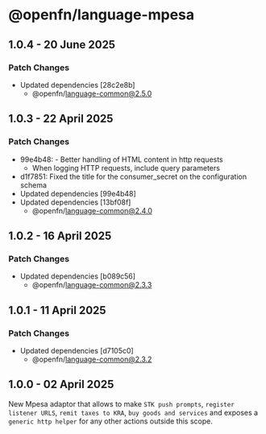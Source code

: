 # @openfn/language-mpesa

## 1.0.4 - 20 June 2025

### Patch Changes

- Updated dependencies \[28c2e8b]
  - @openfn/language-common@2.5.0

## 1.0.3 - 22 April 2025

### Patch Changes

- 99e4b48: - Better handling of HTML content in http requests
  - When logging HTTP requests, include query parameters
- d1f7851: Fixed the title for the consumer\_secret on the configuration schema
- Updated dependencies \[99e4b48]
- Updated dependencies \[13bf08f]
  - @openfn/language-common@2.4.0

## 1.0.2 - 16 April 2025

### Patch Changes

- Updated dependencies \[b089c56]
  - @openfn/language-common@2.3.3

## 1.0.1 - 11 April 2025

### Patch Changes

- Updated dependencies \[d7105c0]
  - @openfn/language-common@2.3.2

## 1.0.0 - 02 April 2025

New Mpesa adaptor that allows to make `STK push prompts`,
`register listener URLS`, `remit taxes to KRA`, `buy goods and services` and
exposes a `generic http helper` for any other actions outside this scope.
